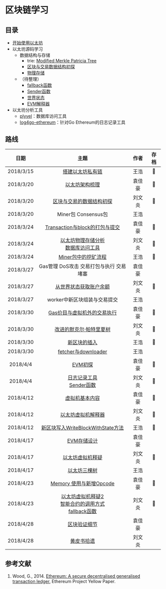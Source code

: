 # 区块链学习

## 目录

* [开始使用以太坊](./开始使用以太坊.md)
* 以太坊源码学习
  * 数据结构与存储
      * trie: [Modified Merkle Patricia Tree](./trie.md)
      * [区块与交易数据结构初探](./blockTransactionDataStructure.md)
      * [物理存储](./physicalView.md)
  * （待整理）
      * [fallback函数](./fallbackFunction.md)
      * [Sender函数](./sender.md)
      * [世界状态](./accountBalance.md)
      * [EVM解释器](./evmInterpreter.md)
* 以太坊分析工具
  * [plyvel](./plyvel.md)：数据库访问工具
  * [log4go-ethereum](./log4go.md)：针对Go Ethereum的日志记录工具

## 路线

| 日期 | 主题 | 作者 | 存档 |
| :-: | :-: | :-: | :-: |
| 2018/3/15 | [搭建以太坊私有链](./firstTryEthBuildPrivateChain.md) | 王浩 | :checkered_flag: |
| 2018/3/20 | [以太坊架构梳理](./以太坊架构梳理.md) | 袁佳豪 | :checkered_flag:  |
| 2018/3/20 | [区块与交易的数据结构初探](./blockTransactionDataStructure.md) | 刘文炎 | :checkered_flag: |
| 2018/3/20 | Miner包 Consensus包 | 王浩 |  |
| 2018/3/24 | [Transaction与block的打包与提交](./transactionAndBlock.md) | 袁佳豪 | :checkered_flag: |
| 2018/3/24 | [以太坊物理存储分析](./physicalView.md)<br>[数据库访问工具](./plyvel.md) | 刘文炎 | :checkered_flag: |
| 2018/3/24 | [Miner包中的挖矿流程](./minerPackage.md) | 王浩 |:checkered_flag:  |
| 2018/3/27 | Gas管理 DoS攻击 交易打包与执行 交易堵塞 | 袁佳豪 |  |
| 2018/3/27 | [从世界状态获取账户余额](./accountBalance.md) | 刘文炎 | :checkered_flag: |
| 2018/3/27 | worker中新区块组装与交易提交| 王浩 ||
| 2018/3/30 | [Gas价目与虚拟机外的交易执行](./applyTransaction.md) | 袁佳豪 | :checkered_flag: |
| 2018/3/30 | [改进的默克尔·帕特里夏树](./trie.md) | 刘文炎 | :checkered_flag: |
| 2018/3/30 | [新区块的插入](./newBlockInsert.md) | 王浩 | :checkered_flag:  |
| 2018/3/30 | [fetcher与downloader](./fetcherAndDownLoader.md) | 王浩 |  |
| 2018/4/4 | [EVM初探](./evm.md) | 袁佳豪 | :checkered_flag: |
| 2018/4/4 | [日志记录工具](./log4go.md)<br>[Sender函数](./sender.md) | 刘文炎 | :checkered_flag: |
| 2018/4/12 | [虚拟机基本内容](./evm学习.md) | 袁佳豪 | :checkered_flag: |
| 2018/4/12 | [以太坊虚拟机解释器](./evmInterpreter.md) | 刘文炎 | :checkered_flag: |
| 2018/4/12 | [新区块写入WriteBlockWithState方法](./insertChainAndWriteBlockWithState.md) | 王浩 |  :checkered_flag: |
| 2018/4/17 | [EVM存储设计](./evm存储.md)| 袁佳豪 |  |
| 2018/4/17 | [以太坊虚拟机释疑](./evmInterpreter.md#%E9%87%8A%E7%96%91%EF%B8%8F) | 刘文炎 | :checkered_flag: |
| 2018/4/17 | [以太坊三棵树](./threeTrees.md) | 王浩 |  |
| 2018/4/23 | [Memory 使用与新增Opcode](./evm存储.md#存储管理) | 袁佳豪 | :checkered_flag: |
| 2018/4/23 | [以太坊虚拟机释疑2](./evmInterpreter.md#%E9%87%8A%E7%96%91%EF%B8%8F)<br>[智能合约的调用方式](./evmInterpreter.md#%E6%99%BA%E8%83%BD%E5%90%88%E7%BA%A6%E8%B0%83%E7%94%A8%E7%9A%84%E6%96%B9%E5%BC%8F)<br>[fallback函数](./fallbackFunction.md) | 刘文炎 | :checkered_flag: |
| 2018/4/28 | [区块验证细节](./verifyBlock.md) | 袁佳豪 |  |
| 2018/4/28 | [黄皮书拾遗](./yellowpaperOmissions.md) | 刘文炎 |  |

## 参考文献
1. Wood, G., 2014. [Ethereum: A secure decentralised generalised transaction ledger](https://ethereum.github.io/yellowpaper/paper.pdf), Ethereum Project Yellow Paper.

